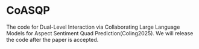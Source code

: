 # CoASQP
The code for Dual-Level Interaction via Collaborating Large Language Models for Aspect Sentiment Quad Prediction(Coling2025). We will release the code after the paper is accepted. 
